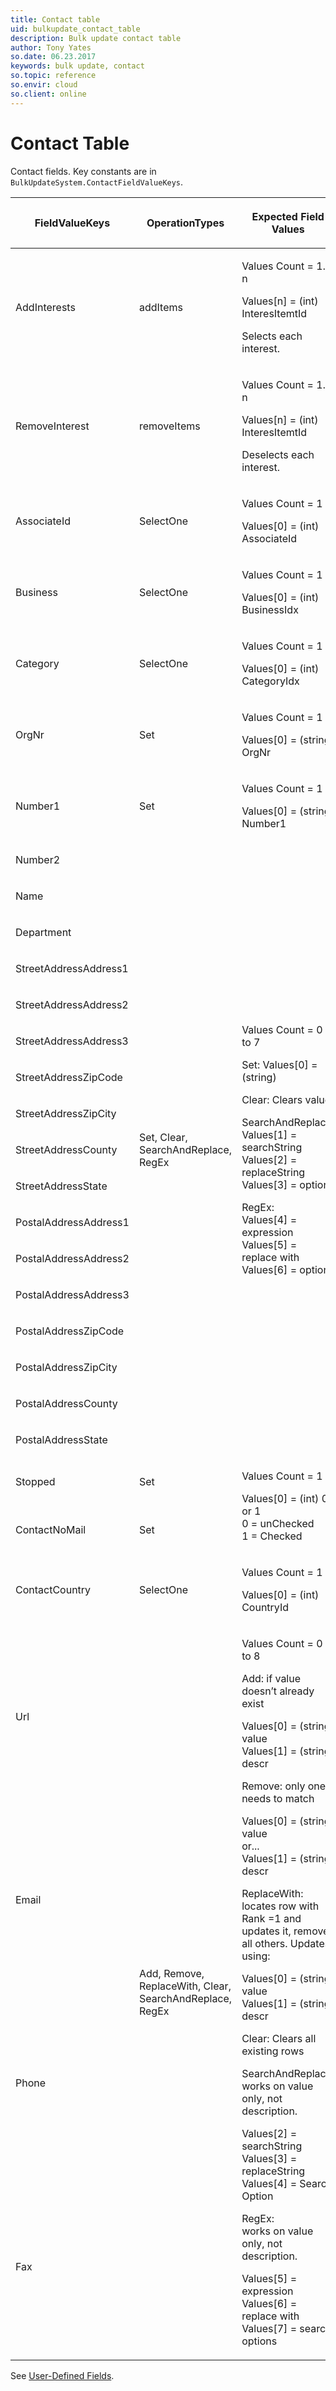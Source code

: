 ```yaml
---
title: Contact table
uid: bulkupdate_contact_table
description: Bulk update contact table
author: Tony Yates
so.date: 06.23.2017
keywords: bulk update, contact
so.topic: reference
so.envir: cloud
so.client: online
---
```


# Contact Table

Contact fields. Key constants are in `BulkUpdateSystem.ContactFieldValueKeys`.

<table>
    <title>Contact</title>
    <thead>
        <tr>
            <th>
                <p>FieldValueKeys</p>
            </th>
            <th>
                <p>OperationTypes</p>
            </th>
            <th>
                <p>Expected Field Values</p>
            </th>
            <th>
                <p>Affected Properties</p>
            </th>
        </tr>
    </thead>
    <tbody>
        <tr>
            <td>
                <p>AddInterests</p>
            </td>
            <td>
                <p>addItems</p>
            </td>
            <td>
                <p>Values Count = 1&hellip;n</p>
                <p>Values[n] = (int) InteresItemtId</p>
                <p>Selects each interest.</p>
            </td>
            <td>
                <p>Interests</p>
            </td>
        </tr>
        <tr>
            <td>
                <p>RemoveInterest</p>
            </td>
            <td>
                <p>removeItems</p>
            </td>
            <td>
                <p>Values Count = 1&hellip;n</p>
                <p>Values[n] = (int) InteresItemtId</p>
                <p>Deselects each interest.</p>
            </td>
            <td>
                <p>Interests</p>
            </td>
        </tr>
        <tr>
            <td>
                <p>AssociateId</p>
            </td>
            <td>
                <p>SelectOne</p>
            </td>
            <td>
                <p>Values Count = 1</p>
                <p>Values[0] = (int) AssociateId</p>
            </td>
            <td>
                <p>Associate</p>
            </td>
        </tr>
        <tr>
            <td>
                <p>Business</p>
            </td>
            <td>
                <p>SelectOne</p>
            </td>
            <td>
                <p>Values Count = 1</p>
                <p>Values[0] = (int) BusinessIdx</p>
            </td>
            <td>
                <p>Business</p>
            </td>
        </tr>
        <tr>
            <td>
                <p>Category</p>
            </td>
            <td>
                <p>SelectOne</p>
            </td>
            <td>
                <p>Values Count = 1</p>
                <p>Values[0] = (int) CategoryIdx</p>
            </td>
            <td>
                <p>Category</p>
            </td>
        </tr>
        <tr>
            <td>
                <p>OrgNr</p>
            </td>
            <td>
                <p>Set</p>
            </td>
            <td>
                <p>Values Count = 1</p>
                <p>Values[0] = (string) OrgNr</p>
            </td>
            <td>
                <p>OrgNr</p>
            </td>
        </tr>
        <tr>
            <td>
                <p>Number1</p>
            </td>
            <td>
                <p>Set</p>
            </td>
            <td>
                <p>Values Count = 1</p>
                <p>Values[0] = (string) Number1</p>
            </td>
            <td>
                <p>Number1</p>
            </td>
        </tr>
        <tr>
            <td>
                <p>Number2</p>
            </td>
            <td rowspan="17">
                <p>Set, Clear, SearchAndReplace, RegEx</p>
            </td>
            <td rowspan="17">
                <p>Values Count = 0 to 7</p>
                <p>Set: Values[0] = (string)</p>
                <p>Clear: Clears value</p>
                <p>SearchAndReplace:<br>Values[1] = searchString<br>Values[2] = replaceString<br>Values[3] = options</p>
                <p>RegEx:<br>Values[4] = expression<br>Values[5] = replace with<br>Values[6] = options</p>
            </td>
            <td>
                <p>Number2</p>
            </td>
        </tr>
        <tr>
            <td>
                <p>Name</p>
            </td>
            <td>
                <p>Name</p>
            </td>
        </tr>
        <tr>
            <td>
                <p>Department</p>
            </td>
            <td>
                <p>Department</p>
            </td>
        </tr>
        <tr>
            <td>
                <p>StreetAddressAddress1</p>
            </td>
            <td>
                <p>StreetAddress.Address1</p>
            </td>
        </tr>
        <tr>
            <td>
                <p>StreetAddressAddress2</p>
            </td>
            <td>
                <p>StreetAddress.Address2</p>
            </td>
        </tr>
        <tr>
            <td>
                <p>StreetAddressAddress3</p>
            </td>
            <td>
                <p>StreetAddress.Address3</p>
            </td>
        </tr>
        <tr>
            <td>
                <p>StreetAddressZipCode</p>
            </td>
            <td>
                <p>StreetAddress.Zipcode</p>
            </td>
        </tr>
        <tr>
            <td>
                <p>StreetAddressZipCity</p>
            </td>
            <td>
                <p>StreetAddress.City</p>
            </td>
        </tr>
        <tr>
            <td>
                <p>StreetAddressCounty</p>
            </td>
            <td>
                <p>StreetAddress.County</p>
            </td>
        </tr>
        <tr>
            <td>
                <p>StreetAddressState</p>
            </td>
            <td>
                <p>StreetAddressState</p>
            </td>
        </tr>
        <tr>
            <td>
                <p>PostalAddressAddress1</p>
            </td>
            <td>
                <p>PostalAddress.Address1</p>
            </td>
        </tr>
        <tr>
            <td>
                <p>PostalAddressAddress2</p>
            </td>
            <td>
                <p>PostalAddress.Address2</p>
            </td>
        </tr>
        <tr>
            <td>
                <p>PostalAddressAddress3</p>
            </td>
            <td>
                <p>PostalAddress.Address3</p>
            </td>
        </tr>
        <tr>
            <td>
                <p>PostalAddressZipCode</p>
            </td>
            <td>
                <p>PostalAddress.Zipcode</p>
            </td>
        </tr>
        <tr>
            <td>
                <p>PostalAddressZipCity</p>
            </td>
            <td>
                <p>PostalAddress.City</p>
            </td>
        </tr>
        <tr>
            <td>
                <p>PostalAddressCounty</p>
            </td>
            <td>
                <p>PostalAddress.County</p>
            </td>
        </tr>
        <tr>
            <td>
                <p>PostalAddressState</p>
            </td>
            <td>
                <p>PostalAddress.State</p>
            </td>
        </tr>
        <tr>
            <td>
                <p>Stopped</p>
            </td>
            <td>
                <p>Set</p>
            </td>
            <td rowspan="2">
                <p>Values Count = 1</p>
                <p>Values[0] = (int) 0 or 1<br>0 = unChecked<br>1 = Checked</p>
                <p></p>
            </td>
            <td>
                <p>Xstop</p>
            </td>
        </tr>
        <tr>
            <td>
                <p>ContactNoMail</p>
            </td>
            <td>
                <p>Set</p>
            </td>
            <td>
                <p>Nomailing</p>
            </td>
        </tr>
        <tr>
            <td>
                <p>ContactCountry</p>
            </td>
            <td>
                <p>SelectOne</p>
            </td>
            <td>
                <p>Values Count = 1</p>
                <p>Values[0] = (int) CountryId</p>
            </td>
            <td>
                <p>Country</p>
            </td>
        </tr>
        <tr>
            <td>
                <p>Url</p>
            </td>
            <td rowspan="4">
                <p>Add, Remove, ReplaceWith, Clear, SearchAndReplace, RegEx</p>
                <p></p>
                <p></p>
                <p></p>
            </td>
            <td rowspan="4">
                <p>Values Count = 0 to 8</p>
                <p>Add: if value doesn&rsquo;t already exist</p>
                <p>Values[0] = (string) value<br>Values[1] = (string) descr</p>
                <p>Remove: only one needs to match</p>
                <p>Values[0] = (string) value<br>or...<br>Values[1] = (string) descr</p>
                <p>ReplaceWith:<br>locates row with Rank =1 and updates it, removes all others. Updates using:</p>
                <p>Values[0] = (string) value<br>Values[1] = (string) descr</p>
                <p>Clear: Clears all existing rows</p>
                <p>SearchAndReplace:<br>works on value only, not description.</p>
                <p>Values[2] = searchString<br>Values[3] = replaceString<br>Values[4] = Search Option</p>
                <p>RegEx:<br>works on value only, not description.</p>
                <p>Values[5] = expression<br>Values[6] = replace with<br>Values[7] = search options</p>
            </td>
            <td>
                <p>Urls</p>
            </td>
        </tr>
        <tr>
            <td>
                <p>Email</p>
            </td>
            <td>
                <p>Emails</p>
            </td>
        </tr>
        <tr>
            <td>
                <p>Phone</p>
            </td>
            <td>
                <p>Phones</p>
            </td>
        </tr>
        <tr>
            <td>
                <p>Fax</p>
            </td>
            <td>
                <p>Faxes</p>
            </td>
        </tr>
    </tbody>
</table>

See [User-Defined Fields][1].

<!-- Referenced links -->
[1]: user-defined-fields.md
